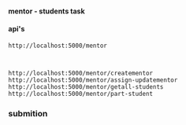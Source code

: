 #### mentor - students task

#### api's

```
http://localhost:5000/mentor



http://localhost:5000/mentor/creatementor
http://localhost:5000/mentor/assign-updatementor
http://localhost:5000/mentor/getall-students
http://localhost:5000/mentor/part-student

```


### submition